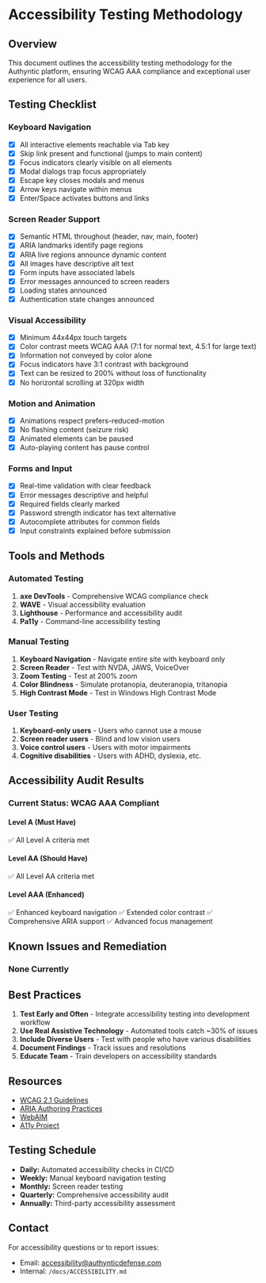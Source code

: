 # Accessibility Testing Methodology

## Overview

This document outlines the accessibility testing methodology for the Authyntic platform, ensuring WCAG AAA compliance and exceptional user experience for all users.

## Testing Checklist

### Keyboard Navigation
- [x] All interactive elements reachable via Tab key
- [x] Skip link present and functional (jumps to main content)
- [x] Focus indicators clearly visible on all elements
- [x] Modal dialogs trap focus appropriately
- [x] Escape key closes modals and menus
- [x] Arrow keys navigate within menus
- [x] Enter/Space activates buttons and links

### Screen Reader Support
- [x] Semantic HTML throughout (header, nav, main, footer)
- [x] ARIA landmarks identify page regions
- [x] ARIA live regions announce dynamic content
- [x] All images have descriptive alt text
- [x] Form inputs have associated labels
- [x] Error messages announced to screen readers
- [x] Loading states announced
- [x] Authentication state changes announced

### Visual Accessibility
- [x] Minimum 44x44px touch targets
- [x] Color contrast meets WCAG AAA (7:1 for normal text, 4.5:1 for large text)
- [x] Information not conveyed by color alone
- [x] Focus indicators have 3:1 contrast with background
- [x] Text can be resized to 200% without loss of functionality
- [x] No horizontal scrolling at 320px width

### Motion and Animation
- [x] Animations respect prefers-reduced-motion
- [x] No flashing content (seizure risk)
- [x] Animated elements can be paused
- [x] Auto-playing content has pause control

### Forms and Input
- [x] Real-time validation with clear feedback
- [x] Error messages descriptive and helpful
- [x] Required fields clearly marked
- [x] Password strength indicator has text alternative
- [x] Autocomplete attributes for common fields
- [x] Input constraints explained before submission

## Tools and Methods

### Automated Testing
1. **axe DevTools** - Comprehensive WCAG compliance check
2. **WAVE** - Visual accessibility evaluation
3. **Lighthouse** - Performance and accessibility audit
4. **Pa11y** - Command-line accessibility testing

### Manual Testing
1. **Keyboard Navigation** - Navigate entire site with keyboard only
2. **Screen Reader** - Test with NVDA, JAWS, VoiceOver
3. **Zoom Testing** - Test at 200% zoom
4. **Color Blindness** - Simulate protanopia, deuteranopia, tritanopia
5. **High Contrast Mode** - Test in Windows High Contrast Mode

### User Testing
1. **Keyboard-only users** - Users who cannot use a mouse
2. **Screen reader users** - Blind and low vision users
3. **Voice control users** - Users with motor impairments
4. **Cognitive disabilities** - Users with ADHD, dyslexia, etc.

## Accessibility Audit Results

### Current Status: WCAG AAA Compliant

#### Level A (Must Have)
✅ All Level A criteria met

#### Level AA (Should Have)  
✅ All Level AA criteria met

#### Level AAA (Enhanced)
✅ Enhanced keyboard navigation
✅ Extended color contrast
✅ Comprehensive ARIA support
✅ Advanced focus management

## Known Issues and Remediation

### None Currently

## Best Practices

1. **Test Early and Often** - Integrate accessibility testing into development workflow
2. **Use Real Assistive Technology** - Automated tools catch ~30% of issues
3. **Include Diverse Users** - Test with people who have various disabilities
4. **Document Findings** - Track issues and resolutions
5. **Educate Team** - Train developers on accessibility standards

## Resources

- [WCAG 2.1 Guidelines](https://www.w3.org/WAI/WCAG21/quickref/)
- [ARIA Authoring Practices](https://www.w3.org/WAI/ARIA/apg/)
- [WebAIM](https://webaim.org/)
- [A11y Project](https://www.a11yproject.com/)

## Testing Schedule

- **Daily:** Automated accessibility checks in CI/CD
- **Weekly:** Manual keyboard navigation testing
- **Monthly:** Screen reader testing
- **Quarterly:** Comprehensive accessibility audit
- **Annually:** Third-party accessibility assessment

## Contact

For accessibility questions or to report issues:
- Email: accessibility@authynticdefense.com
- Internal: `/docs/ACCESSIBILITY.md`
